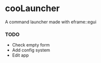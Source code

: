 # cooLauncher

A command launcher made with eframe::egui

### TODO
 - Check empty form 
 - Add config system
 - Edit app